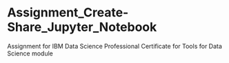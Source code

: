# Assignment_Create-Share_Jupyter_Notebook
Assignment for IBM Data Science Professional Certificate for Tools for Data Science module
